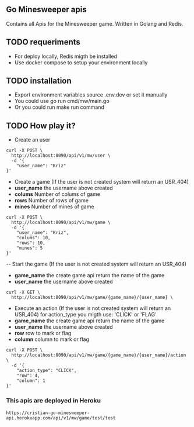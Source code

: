 ## Go Minesweeper apis

Contains all Apis for the Minesweeper game. Written in Golang and Redis.

## TODO requeriments
- For deploy locally, Redis migth be installed
- Use docker compose to setup your environment locally

## TODO installation
- Export environment variables source .env.dev or set it manually
- You could use go run cmd/mw/main.go 
- Or you could run make run command

## TODO How play it?
- Create an user
```shell script
curl -X POST \
  http://localhost:8090/api/v1/mw/user \
  -d '{
	"user_name": "Kriz"
}'
```

-  Create a game (If the user is not created system will return an USR_404)
- **user_name** the username above created
- **colums** Number of colums of game
- **rows** Number of rows of game
- **mines** Number of mines of game

```shell script
curl -X POST \
  http://localhost:8090/api/v1/mw/game \
  -d '{
    "user_name": "Kriz",
    "colums": 10,
    "rows": 10,
    "mines": 5
}'
```

-- Start the game (If the user is not created system will return an USR_404)
- **game_name** the create game api return the name of the game
- **user_name** the username above created

```shell script
curl -X GET \
  http://localhost:8090/api/v1/mw/game/{game_name}/{user_name} \
```

-  Execute an action (If the user is not created system will return an USR_404)
for action_type you migth use: 'CLICK' or 'FLAG'
- **game_name** the create game api return the name of the game
- **user_name** the username above created
- **row** row to mark or flag
- **column** column to mark or flag

```shell script
curl -X POST \
  http://localhost:8090/api/v1/mw/game/{game_name}/{user_name}/action \
  -d '{
    "action_type": "CLICK",
    "row": 4,
    "column": 1
}'
```

### This apis are deployed in Heroku
```
https://cristian-go-minesweeper-api.herokuapp.com/api/v1/mw/game/test/test
```